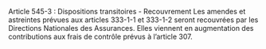 Article 545-3 : Dispositions transitoires - Recouvrement
Les amendes et astreintes prévues aux articles 333-1-1 et 333-1-2 seront recouvrées par les Directions Nationales des Assurances. Elles viennent en augmentation des contributions aux frais de contrôle prévus à l’article 307.